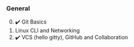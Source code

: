 ### General

0. :heavy_check_mark:  Git Basics 
1. Linux CLI and Networking
2. :heavy_check_mark: VCS (hello gitty), GitHub and Collaboration
